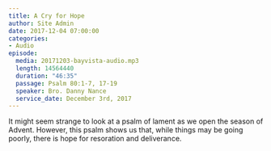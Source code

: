 ```yaml
---
title: A Cry for Hope
author: Site Admin
date: 2017-12-04 07:00:00
categories:
- Audio
episode:
  media: 20171203-bayvista-audio.mp3
  length: 14564440
  duration: "46:35"
  passage: Psalm 80:1-7, 17-19
  speaker: Bro. Danny Nance
  service_date: December 3rd, 2017
---
```

It might seem strange to look at a psalm of lament as we open the season of Advent. However, this psalm shows us that, while things may be going poorly, there is hope for resoration and deliverance.
